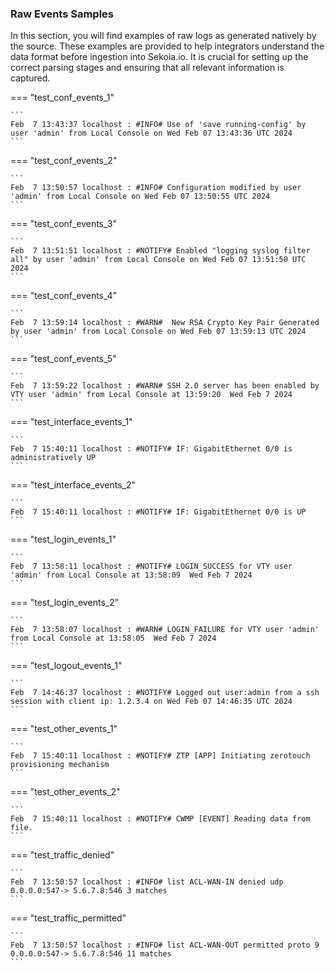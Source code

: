 
### Raw Events Samples

In this section, you will find examples of raw logs as generated natively by the source. These examples are provided to help integrators understand the data format before ingestion into Sekoia.io. It is crucial for setting up the correct parsing stages and ensuring that all relevant information is captured.


=== "test_conf_events_1"

    ```
	Feb  7 13:43:37 localhost : #INFO# Use of 'save running-config' by user 'admin' from Local Console on Wed Feb 07 13:43:36 UTC 2024
    ```



=== "test_conf_events_2"

    ```
	Feb  7 13:50:57 localhost : #INFO# Configuration modified by user 'admin' from Local Console on Wed Feb 07 13:50:55 UTC 2024
    ```



=== "test_conf_events_3"

    ```
	Feb  7 13:51:51 localhost : #NOTIFY# Enabled "logging syslog filter all" by user 'admin' from Local Console on Wed Feb 07 13:51:50 UTC 2024
    ```



=== "test_conf_events_4"

    ```
	Feb  7 13:59:14 localhost : #WARN#  New RSA Crypto Key Pair Generated by user 'admin' from Local Console on Wed Feb 07 13:59:13 UTC 2024
    ```



=== "test_conf_events_5"

    ```
	Feb  7 13:59:22 localhost : #WARN# SSH 2.0 server has been enabled by VTY user 'admin' from Local Console at 13:59:20  Wed Feb 7 2024
    ```



=== "test_interface_events_1"

    ```
	Feb  7 15:40:11 localhost : #NOTIFY# IF: GigabitEthernet 0/0 is administratively UP
    ```



=== "test_interface_events_2"

    ```
	Feb  7 15:40:11 localhost : #NOTIFY# IF: GigabitEthernet 0/0 is UP
    ```



=== "test_login_events_1"

    ```
	Feb  7 13:58:11 localhost : #NOTIFY# LOGIN_SUCCESS for VTY user 'admin' from Local Console at 13:58:09  Wed Feb 7 2024
    ```



=== "test_login_events_2"

    ```
	Feb  7 13:58:07 localhost : #WARN# LOGIN_FAILURE for VTY user 'admin' from Local Console at 13:58:05  Wed Feb 7 2024
    ```



=== "test_logout_events_1"

    ```
	Feb  7 14:46:37 localhost : #NOTIFY# Logged out user:admin from a ssh session with client ip: 1.2.3.4 on Wed Feb 07 14:46:35 UTC 2024
    ```



=== "test_other_events_1"

    ```
	Feb  7 15:40:11 localhost : #NOTIFY# ZTP [APP] Initiating zerotouch provisioning mechanism
    ```



=== "test_other_events_2"

    ```
	Feb  7 15:40:11 localhost : #NOTIFY# CWMP [EVENT] Reading data from file.
    ```



=== "test_traffic_denied"

    ```
	Feb  7 13:50:57 localhost : #INFO# list ACL-WAN-IN denied udp 0.0.0.0:547-> 5.6.7.8:546 3 matches
    ```



=== "test_traffic_permitted"

    ```
	Feb  7 13:50:57 localhost : #INFO# list ACL-WAN-OUT permitted proto 9 0.0.0.0:547-> 5.6.7.8:546 11 matches
    ```



